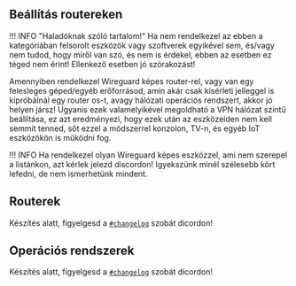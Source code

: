 ## Beállítás routereken
!!! INFO "Haladóknak szóló tartalom!"
    Ha nem rendelkezel az ebben a kategóriában felsorolt eszközök vagy szoftverek egyikével sem, és/vagy nem tudod, hogy miről van szó, és nem is érdekel, ebben az esetben ez téged nem érint! Ellenkező esetben jó szórakozást!

Amennyiben rendelkezel Wireguard képes router-rel, vagy van egy felesleges géped/egyéb erőforrásod, amin akár csak kísérleti jelleggel is kipróbálnál egy router os-t, avagy hálózati operációs rendszert, akkor jó helyen jársz! Ugyanis ezek valamelyikével megoldható a VPN hálózat szintű beállítása, ez azt eredményezi, hogy ezek után az eszközeiden nem kell semmit tenned, sőt ezzel a módszerrel konzolon, TV-n, és egyéb IoT eszközökön is működni fog.

!!! INFO
    Ha rendelkezel olyan Wireguard képes eszközzel, ami nem szerepel a listánkon, azt kérlek jelezd discordon! Igyekszünk minél szélesebb kört lefedni, de nem ismerhetünk mindent.

## Routerek
Készítés alatt, figyelgesd a [`#changelog`]() szobát dicordon!
<!--
<div class="grid cards" markdown>

- [:material-router-network: Asus]()
- [:material-router-network: GL.iNet]()
- [:material-router-network: Mikrotik]()
- [:material-router-network: TP-Link]()
- [:material-router-network: Ubiquiti]()
- [:material-router-network: Zyxel]()

</div>
--->
## Operációs rendszerek
Készítés alatt, figyelgesd a [`#changelog`]() szobát dicordon!
<!--
<div class="grid cards" markdown>

- [:material-head-cog: OPNSense]()
- [:material-head-cog: PfSense]()
- [:material-head-cog: OpenWRT]()
- [:material-head-cog: DD-WRT]()
- [:material-head-cog: VyOS]()

</div>
--->
